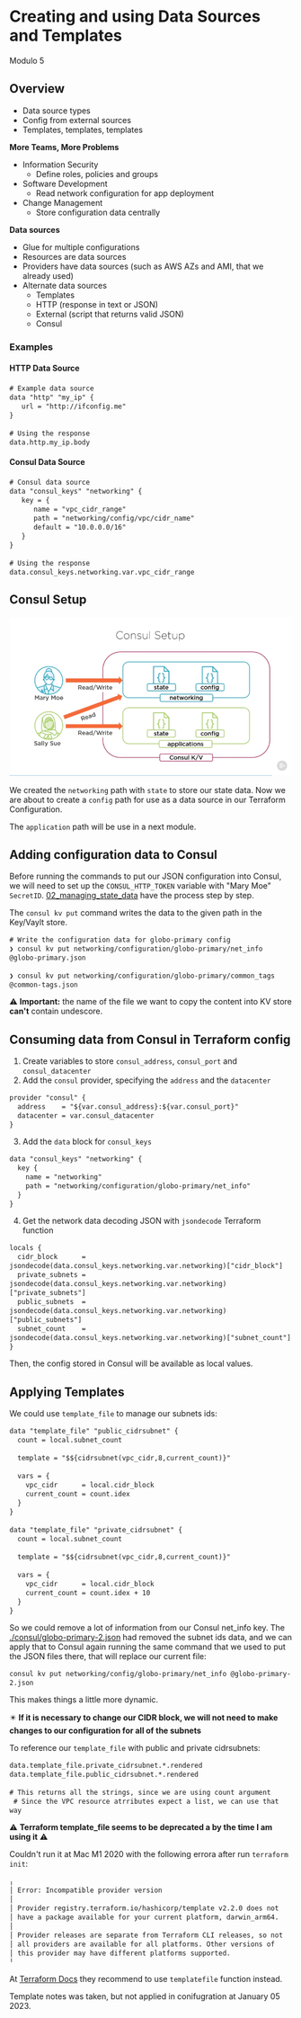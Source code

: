 # Creating and using Data Sources and Templates
Modulo 5

## Overview

- Data source types
- Config from external sources
- Templates, templates, templates

**More Teams, More Problems**

- Information Security
  - Define roles, policies and groups
- Software Development
  - Read network configuration for app deployment
- Change Management
  - Store configuration data centrally

**Data sources**

- Glue for multiple configurations
- Resources are data sources
- Providers have data sources (such as AWS AZs and AMI, that we already used)
- Alternate data sources
  - Templates
  - HTTP (response in text or JSON)
  - External (script that returns valid JSON)
  - Consul

### Examples

#### HTTP Data Source

```
# Example data source
data "http" "my_ip" {
   url = "http://ifconfig.me"
}

# Using the response
data.http.my_ip.body
```

#### Consul Data Source
```
# Consul data source
data "consul_keys" "networking" {
   key = {
      name = "vpc_cidr_range"
      path = "networking/config/vpc/cidr_name"
      default = "10.0.0.0/16"
   }
}

# Using the response
data.consul_keys.networking.var.vpc_cidr_range
```

## Consul Setup

![Consul Setup](../assets/consul_setup_module_5_video_3.png)

We created the `networking` path with `state` to store our state data. Now we are about to create a `config` path for use as a data source in our Terraform Configuration.

The `application` path will be use in a next module.

## Adding configuration data to Consul

Before running the commands to put our JSON configuration into Consul, we will need to set up the `CONSUL_HTTP_TOKEN` variable with "Mary Moe" `SecretID`. [02_managing_state_data](../02_managing_state_data/README.md) have the process step by step.

The `consul kv put` command writes the data to the given path in the Key/Vaylt store.

```
# Write the configuration data for globo-primary config
❯ consul kv put networking/configuration/globo-primary/net_info @globo-primary.json

❯ consul kv put networking/configuration/globo-primary/common_tags @common-tags.json
```

:warning: **Important:** the name of the file we want to copy the content into KV store **can't** contain undescore.

## Consuming data from Consul in Terraform config

1. Create variables to store `consul_address`, `consul_port` and `consul_datacenter`
2. Add the `consul` provider, specifying the `address` and the `datacenter`
```
provider "consul" {
  address    = "${var.consul_address}:${var.consul_port}"
  datacenter = var.consul_datacenter
}
```
3. Add the `data` block for `consul_keys`
```
data "consul_keys" "networking" {
  key {
    name = "networking"
    path = "networking/configuration/globo-primary/net_info"
  }
}
```
4. Get the network data decoding JSON with `jsondecode` Terraform function
```
locals {
  cidr_block      = jsondecode(data.consul_keys.networking.var.networking)["cidr_block"]
  private_subnets = jsondecode(data.consul_keys.networking.var.networking)["private_subnets"]
  public_subnets  = jsondecode(data.consul_keys.networking.var.networking)["public_subnets"]
  subnet_count    = jsondecode(data.consul_keys.networking.var.networking)["subnet_count"]
}
```

Then, the config stored in Consul will be available as local values.

## Applying Templates

We could use `template_file` to manage our subnets ids:
```
data "template_file" "public_cidrsubnet" {
  count = local.subnet_count

  template = "$${cidrsubnet(vpc_cidr,8,current_count)}"

  vars = {
    vpc_cidr      = local.cidr_block
    current_count = count.idex
  }
}

data "template_file" "private_cidrsubnet" {
  count = local.subnet_count

  template = "$${cidrsubnet(vpc_cidr,8,current_count)}"

  vars = {
    vpc_cidr      = local.cidr_block
    current_count = count.idex + 10
  }
}
```

So we could remove a lot of information from our Consul net_info key. The [./consul/globo-primary-2.json](./consul/globo-primary-2.json) had removed the subnet ids data, and we can apply that to Consul again running the same command that we used to put the JSON files there, that will replace our current file:
```
consul kv put networking/config/globo-primary/net_info @globo-primary-2.json
```

This makes things a little more dynamic.

:eight_pointed_black_star: **If it is necessary to change our CIDR block, we will not need to make changes to our configuration for all of the subnets**

To reference our `template_file` with public and private cidrsubnets:
```
data.template_file.private_cidrsubnet.*.rendered
data.template_file.public_cidrsubnet.*.rendered

# This returns all the strings, since we are using count argument
 # Since the VPC resource atrributes expect a list, we can use that way
```

:warning: **Terraform template_file seems to be deprecated a by the time I am using it** :warning:

Couldn't run it at Mac M1 2020 with the following errora after run `terraform init`:
```
╷
│ Error: Incompatible provider version
│ 
│ Provider registry.terraform.io/hashicorp/template v2.2.0 does not
│ have a package available for your current platform, darwin_arm64.
│ 
│ Provider releases are separate from Terraform CLI releases, so not
│ all providers are available for all platforms. Other versions of
│ this provider may have different platforms supported.
╵
```

At [Terraform Docs](https://registry.terraform.io/providers/hashicorp/template/latest/docs/data-sources/file) they recommend to use `templatefile` function instead.

Template notes was taken, but not applied in conifugration at January 05 2023.
